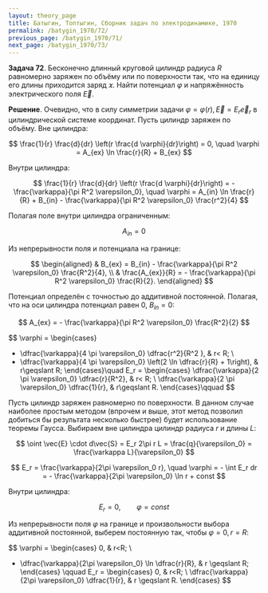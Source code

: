 ```yaml
---
layout: theory_page
title: Батыгин, Топтыгин, Сборник задач по электродинамике, 1970
permalink: /batygin_1970/72/
previous_page: /batygin_1970/71/
next_page: /batygin_1970/73/
---
```


**Задача 72**. Бесконечно длинный круговой цилиндр радиуса $R$ равномерно заряжен по объёму или по поверхности так, что на единицу его длины приходится заряд $\varkappa$. Найти потенциал $\varphi$ и напряжённость электрического поля $\vec{E}$.

**Решение**. Очевидно, что в силу симметрии задачи $\varphi = \varphi(r), \vec{E} = E_r \vec{e}_r$ в цилиндрической системе координат. Пусть цилиндр заряжен по объёму. Вне цилиндра:

$$
\frac{1}{r} \frac{d}{dr} \left(r \frac{d \varphi}{dr}\right) = 0, \quad \varphi = A_{ex} \ln \frac{r}{R} + B_{ex}
$$

 Внутри цилиндра:
 
$$
\frac{1}{r} \frac{d}{dr} \left(r \frac{d \varphi}{dr}\right) = - \frac{\varkappa}{\pi R^2 \varepsilon_0}, \quad \varphi = A_{in} \ln \frac{r}{R} + B_{in} - \frac{\varkappa}{\pi R^2 \varepsilon_0} \frac{r^2}{4}
$$

Полагая поле внутри цилиндра ограниченным:

$$
A_{in} = 0
$$

Из непрерывности поля и потенциала на границе:

$$
\begin{aligned}
& B_{ex} = B_{in} - \frac{\varkappa}{\pi R^2 \varepsilon_0} \frac{R^2}{4}, \\
& \frac{A_{ex}}{R} =  - \frac{\varkappa}{\pi R^2 \varepsilon_0} \frac{R}{2}.
\end{aligned}
$$

Потенциал определён с точностью до аддитивной постоянной. Полагая, что на оси цилиндра потенциал равен 0, $B_{in} = 0$:

$$
A_{ex} = - \frac{\varkappa}{\pi R^2 \varepsilon_0} \frac{R^2}{2}
$$

$$
\varphi = \begin{cases}
- \dfrac{\varkappa}{4 \pi \varepsilon_0} \dfrac{r^2}{R^2 }, & r< R; \\
- \dfrac{\varkappa}{4 \pi \varepsilon_0} \left(2 \ln \dfrac{r}{R} + 1\right), & r\geqslant R;
\end{cases}\quad
E_r = \begin{cases}
\dfrac{\varkappa}{2 \pi \varepsilon_0} \dfrac{r}{R^2}, & r< R; \\
\dfrac{\varkappa}{2 \pi \varepsilon_0} \dfrac{1}{r}, & r\geqslant R.
\end{cases}\qquad
$$

Пусть цилиндр заряжен равномерно по поверхности. В данном случае наиболее простым методом (впрочем и выше, этот метод позволил добиться бы результата несколько быстрее) будет использование теоремы Гаусса. Выбираем вне цилиндра цилиндр радиуса $r$ и длины $L$:

$$
\oint \vec{E} \cdot d\vec{S} = E_r 2\pi r L = \frac{q}{\varepsilon_0} = \frac{\varkappa L}{\varepsilon_0}
$$

$$
E_r = \frac{\varkappa}{2\pi \varepsilon_0 r}, \quad \varphi = - \int E_r dr = - \frac{\varkappa}{2\pi \varepsilon_0} \ln r + const
$$

Внутри цилиндра:

$$
E_r = 0, \qquad \varphi = const
$$

Из непрерывности поля $\varphi$ на границе и произвольности выбора аддитивной постоянной, выберем постоянную так, чтобы $\varphi = 0, r = R$:

$$
\varphi = \begin{cases}
0, & r<R; \\
- \dfrac{\varkappa}{2\pi \varepsilon_0} \ln \dfrac{r}{R}, & r \geqslant R;
\end{cases} \qquad
E_r = \begin{cases}
0, & r<R; \\
\dfrac{\varkappa}{2\pi \varepsilon_0} \dfrac{1}{r}, & r \geqslant R.
\end{cases}
$$
